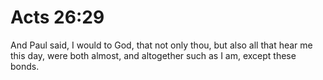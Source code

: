 # Acts 26:29

And Paul said, I would to God, that not only thou, but also all that hear me this day, were both almost, and altogether such as I am, except these bonds.